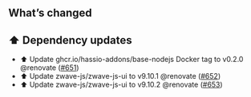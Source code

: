 ## What’s changed

## ⬆️ Dependency updates

- ⬆️ Update ghcr.io/hassio-addons/base-nodejs Docker tag to v0.2.0 @renovate ([#651](https://github.com/hassio-addons/addon-zwave-js-ui/pull/651))
- ⬆️ Update zwave-js/zwave-js-ui to v9.10.1 @renovate ([#652](https://github.com/hassio-addons/addon-zwave-js-ui/pull/652))
- ⬆️ Update zwave-js/zwave-js-ui to v9.10.2 @renovate ([#653](https://github.com/hassio-addons/addon-zwave-js-ui/pull/653))

